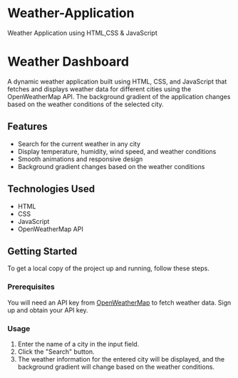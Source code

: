 # Weather-Application
Weather Application using HTML,CSS &amp; JavaScript

# Weather Dashboard

A dynamic weather application built using HTML, CSS, and JavaScript that fetches and displays weather data for different cities using the OpenWeatherMap API. The background gradient of the application changes based on the weather conditions of the selected city.

## Features

- Search for the current weather in any city
- Display temperature, humidity, wind speed, and weather conditions
- Smooth animations and responsive design
- Background gradient changes based on the weather conditions


## Technologies Used

- HTML
- CSS
- JavaScript
- OpenWeatherMap API

## Getting Started

To get a local copy of the project up and running, follow these steps.

### Prerequisites

You will need an API key from [OpenWeatherMap](https://openweathermap.org/) to fetch weather data. Sign up and obtain your API key.


### Usage

1. Enter the name of a city in the input field.
2. Click the "Search" button.
3. The weather information for the entered city will be displayed, and the background gradient will change based on the weather conditions.


